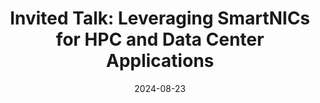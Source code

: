 ---
title: "Invited Talk: Leveraging SmartNICs for HPC and Data Center Applications"
collection: talks
permalink: /talks/2024-08-23-Invited-Talk-Leveraging-SmartNICs-for-HPC-and-Data-Center-Applications
type: "seminar"
location: "Online"
date: 2024-08-23
venue: 'Tutorial at 31st IEEE Hot Interconnects Symposium'
url: 'https://hoti.org/program-2/'
---